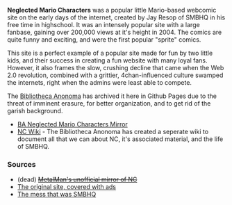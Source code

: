 **Neglected Mario Characters** was a popular little Mario-based webcomic site on the early days of the internet, created by Jay Resop of SMBHQ in his free time in highschool. It was an intensely popular site with a large fanbase, gaining over 200,000 views at it's height in 2004. The comics are quite funny and exciting, and were the first popular "sprite" comics.

This site is a perfect example of a popular site made for fun by two little kids, and their success in creating a fun website with many loyal fans. However, it also frames the slow, crushing decline that came when the Web 2.0 revolution, combined with a grittier, 4chan-influenced culture swamped the internets, right when the admins were least able to compete. 

The [Bibliotheca Anonoma](https://github.com/bibanon/bibanon/wiki) has archived it here in Github Pages due to the threat of imminent erasure, for better organization, and to get rid of the garish background.

* [BA Neglected Mario Characters Mirror](http://bibanon.github.io/Neglected-Mario-Characters/)
* [NC Wiki](https://github.com/bibanon/Neglected-Mario-Characters/wiki) - The Bibliotheca Anonoma has created a seperate wiki to document all that we can about NC, it's associated material, and the life of SMBHQ.

### Sources

* (dead) <s>[MetalMan's unofficial mirror of NC](http://nc.metalman88.com/index2.html)</s>
* [The original site, covered with ads](http://www.smbhq.com/nc/)
* [The mess that was SMBHQ](http://www.smbhq.com)